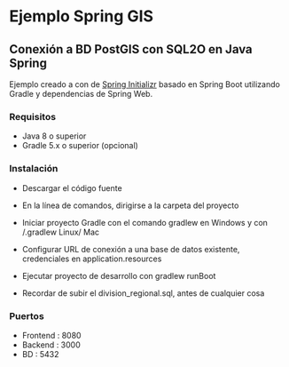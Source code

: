# Ejemplo Spring GIS
## Conexión a BD PostGIS con SQL2O en Java Spring

Ejemplo creado a con de [Spring Initializr](https://start.spring.io/) basado en Spring Boot utilizando Gradle y dependencias de Spring Web.

### Requisitos
* Java 8 o superior 
* Gradle 5.x o superior (opcional)

### Instalación
* Descargar el código fuente
* En la línea de comandos, dirigirse a la carpeta del proyecto
* Iniciar proyecto Gradle con el comando gradlew en Windows y con /.gradlew Linux/ Mac

* Configurar URL de conexión a una base de datos existente, credenciales en application.resources 

* Ejecutar proyecto de desarrollo con gradlew runBoot

* Recordar de subir el division_regional.sql, antes de cualquier cosa

### Puertos
* Frontend : 8080
* Backend : 3000
* BD : 5432



